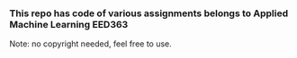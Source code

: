 ### **This repo has code of various assignments belongs to Applied Machine Learning EED363**

Note: no copyright needed, feel free to use.